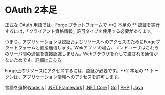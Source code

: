 # OAuth 2本足

正式な OAuth 用語では、Forge プラットフォームで **2 本足の ** 認証を実行するには、「クライアント資格情報」許可タイプを使用する必要があります。

つまり、アプリケーションは認証およびリソースへのアクセスのためにForgeプラットフォームと直接通信します。Webアプリ’の場合、エンドユーザはこれらのサーバ間の通信を直接認識しません。Webブラウザを介して渡される通信がないためです。[詳細はこちら](https://forge.autodesk.com/en/docs/oauth/v2/overview/basics/)

Forge上のリソースにアクセスするには、認証が必要です。**2 本足の ** トークンは、アプリケーション情報へのアクセスを許可します。

言語を選択:[Node.js](/ja_jp/oauth/2legged/nodejs) | [.NET Framework](/ja_jp/oauth/2legged/net) | [.NET Core](/ja_jp/oauth/2legged/netcore) | [Go](/ja_jp/oauth/2legged/go) | [PHP](/ja_jp/oauth/2legged/php) | [Java](/ja_jp/oauth/2legged/java)

